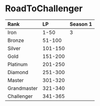 # RoadToChallenger
| Rank        | LP      | Season 1 |
| :---        | :---    | :---     |
| Iron        | 1-50    | 3        |
| Bronze      | 51-100  |          |
| Silver      | 101-150 |          |
| Gold        | 151-200 |          |
| Platinum    | 201-250 |          |
| Diamond     | 251-300 |          |
| Master      | 301-320 |          |
| Grandmaster | 321-340 |          |
| Challenger  | 341-365 |          |
